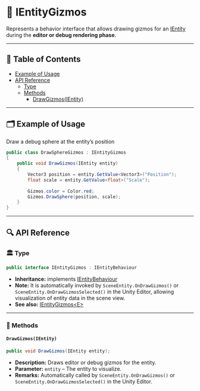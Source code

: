 # 🧩️ IEntityGizmos

Represents a behavior interface that allows drawing gizmos for an [IEntity](../Entities/IEntity.md) during the **editor
or debug rendering phase**.

---

## 📑 Table of Contents

- [Example of Usage](#-example-of-usage)
- [API Reference](#-api-reference)
    - [Type](#-type)
    - [Methods](#-methods)
        - [DrawGizmos(IEntity)](#drawgizmosientity)

---

## 🗂 Example of Usage

Draw a debug sphere at the entity’s position

```csharp
public class DrawSphereGizmos : IEntityGizmos
{
    public void DrawGizmos(IEntity entity)
    {
        Vector3 position = entity.GetValue<Vector3>("Position");
        float scale = entity.GetValue<float>("Scale");
        
        Gizmos.color = Color.red;
        Gizmos.DrawSphere(position, scale);
    }
}
```

---

## 🔍 API Reference

### 🏛️ Type <div id="-type"></div>

```csharp
public interface IEntityGizmos : IEntityBehaviour
```

- **Inheritance:** implements [IEntityBehaviour](IEntityBehaviour.md)
- **Note:** It is automatically invoked by `SceneEntity.OnDrawGizmos()` or `SceneEntity.OnDrawGizmosSelected()` in the
  Unity Editor, allowing visualization of entity data in the scene view.
- **See also:** [IEntityGizmos&lt;E&gt;](IEntityGizmos%601.md)

---

### 🏹 Methods

#### `DrawGizmos(IEntity)`

```csharp
public void DrawGizmos(IEntity entity);
```

- **Description:** Draws editor or debug gizmos for the entity.
- **Parameter:** `entity` – The entity to visualize.
- **Remarks:** Automatically called by `SceneEntity.OnDrawGizmos()` or `SceneEntity.OnDrawGizmosSelected()` in the Unity
  Editor.